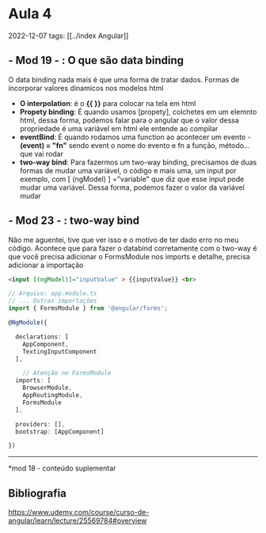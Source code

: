 # Aula 4
2022-12-07
tags: [[../index Angular]]

## - Mod 19 - : O que são data binding

O data binding nada mais é que uma forma de tratar dados. Formas de incorporar valores dinamicos nos modelos html

* **O interpolation**: é o **{{  }}** para colocar na tela em html
* **Propety binding**: É quando usamos [propety], colchetes em um elemnto html, dessa forma, podemos falar para o angular que o valor dessa propriedade é uma variável em html  ele entende ao compilar
* **eventBind**: É quando rodamos uma function ao acontecer um evento - **(event) = "fn"** sendo event o nome do evento e fn a função, método... que vai rodar
* **two-way bind**: Para fazermos um two-way binding, precisamos de duas formas de mudar uma variável, o código e mais uma, um input por exemplo, com [ (ngModel) ] ="variable" que diz que esse input pode mudar uma variável. Dessa forma, podemos fazer o valor da variável mudar

## - Mod 23 - : two-way bind
Não me aguentei, tive que ver isso e o motivo de ter dado erro no meu código. Acontece que para fazer o databind corretamente com o two-way é que você precisa adicionar o FormsModule nos imports e detalhe, precisa adicionar a importação

~~~html
<input [(ngModel)]="inputValue" > {{inputValue}} <br>
~~~

~~~ts
// Arquivo: app.module.ts
// ... Outras importações
import { FormsModule } from '@angular/forms';

@NgModule({

  declarations: [
    AppComponent,
    TextingInputComponent
  ],

    // Atenção no FormsModule
  imports: [
    BrowserModule,
    AppRoutingModule,
    FormsModule
  ],

  providers: [],
  bootstrap: [AppComponent]

})
~~~


---------
*mod 18 - conteúdo suplementar

## Bibliografia

https://www.udemy.com/course/curso-de-angular/learn/lecture/25569784#overview
